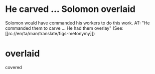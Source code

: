# He carved ... Solomon overlaid

Solomon would have commanded his workers to do this work. AT: "He commanded them to carve ... He had them overlay" (See: [[rc://en/ta/man/translate/figs-metonymy]])

# overlaid

covered

